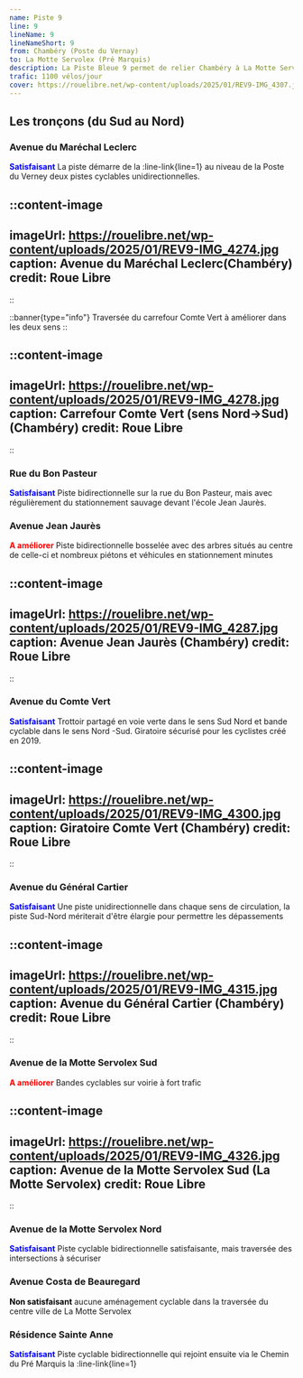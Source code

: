 ```yaml
---
name: Piste 9
line: 9
lineName: 9
lineNameShort: 9
from: Chambéry (Poste du Vernay)
to: La Motte Servolex (Pré Marquis)
description: La Piste Bleue 9 permet de relier Chambéry à La Motte Servolex par La Mairie de Bissy et la Croix de Bissy.
trafic: 1100 vélos/jour
cover: https://rouelibre.net/wp-content/uploads/2025/01/REV9-IMG_4307.jpg
---
```


## Les tronçons (du Sud au Nord)

### Avenue du Maréchal Leclerc
<span style="color:blue;font-weight:bold">Satisfaisant</span> La piste démarre de la :line-link{line=1} au niveau de la Poste du Verney deux pistes cyclables unidirectionnelles.

::content-image
---
imageUrl: https://rouelibre.net/wp-content/uploads/2025/01/REV9-IMG_4274.jpg
caption: Avenue du Maréchal Leclerc(Chambéry)
credit: Roue Libre
---
::


::banner{type="info"}
Traversée du carrefour Comte Vert à améliorer dans les deux sens
::

::content-image
---
imageUrl: https://rouelibre.net/wp-content/uploads/2025/01/REV9-IMG_4278.jpg
caption: Carrefour Comte Vert (sens Nord->Sud)(Chambéry)
credit: Roue Libre
---
::

### Rue du Bon Pasteur
<span style="color:blue;font-weight:bold">Satisfaisant</span> Piste bidirectionnelle sur la rue du Bon Pasteur, mais avec régulièrement du stationnement sauvage devant l'école Jean Jaurès.

### Avenue Jean Jaurès
<span style="color:red;font-weight:bold">A améliorer</span> Piste bidirectionnelle bosselée avec des arbres situés au centre de celle-ci et nombreux piétons et véhicules en stationnement minutes

::content-image
---
imageUrl: https://rouelibre.net/wp-content/uploads/2025/01/REV9-IMG_4287.jpg
caption: Avenue Jean Jaurès (Chambéry)
credit: Roue Libre
---
::

### Avenue du Comte Vert
<span style="color:blue;font-weight:bold">Satisfaisant</span> Trottoir partagé en voie verte dans le sens Sud Nord et bande cyclable dans le sens Nord -Sud. Giratoire sécurisé pour les cyclistes créé en 2019.

::content-image
---
imageUrl: https://rouelibre.net/wp-content/uploads/2025/01/REV9-IMG_4300.jpg
caption: Giratoire Comte Vert (Chambéry)
credit: Roue Libre
---
::

### Avenue du Général Cartier
<span style="color:blue;font-weight:bold">Satisfaisant</span> Une piste unidirectionnelle dans chaque sens de circulation, la piste Sud-Nord mériterait d'être élargie pour permettre les dépassements

::content-image
---
imageUrl: https://rouelibre.net/wp-content/uploads/2025/01/REV9-IMG_4315.jpg
caption: Avenue du Général Cartier (Chambéry)
credit: Roue Libre
---
::

### Avenue de la Motte Servolex Sud
<span style="color:red;font-weight:bold">A améliorer</span> Bandes cyclables sur voirie à fort trafic

::content-image
---
imageUrl: https://rouelibre.net/wp-content/uploads/2025/01/REV9-IMG_4326.jpg
caption: Avenue de la Motte Servolex Sud (La Motte Servolex)
credit: Roue Libre
---
::

### Avenue de la Motte Servolex Nord
<span style="color:blue;font-weight:bold">Satisfaisant</span> Piste cyclable bidirectionnelle satisfaisante, mais traversée des intersections à sécuriser

### Avenue Costa de Beauregard
<span style="color:black;font-weight:bold">Non satisfaisant</span> aucune aménagement cyclable dans la traversée du centre ville de La Motte Servolex

### Résidence Sainte Anne
<span style="color:blue;font-weight:bold">Satisfaisant</span> Piste cyclable bidirectionnelle qui rejoint ensuite via le Chemin du Pré Marquis la :line-link{line=1}